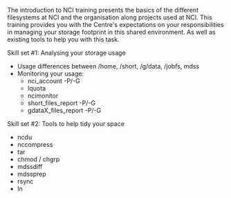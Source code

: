 The introduction to NCI training presents the basics of the different filesystems at NCI and the organisation along projects used at NCI.
This training provides you with the Centre's expectations on your responsibilities in managing your storage footprint in this shared environment. As well as existing tools to help you with this task.

Skill set #1: Analysing your storage usage
 * Usage differences between /home, /short, /g/data, /jobfs, mdss
 * Monitoring your usage:
    * nci_account -P/-G
    * lquota
    * ncimonitor
    * short_files_report -P/-G
    * gdataX_files_report -P/-G

Skill set #2: Tools to help tidy your space
 * ncdu
 * nccompress
 * tar
 * chmod / chgrp
 * mdssdiff
 * mdssprep
 * rsync
 * ln
